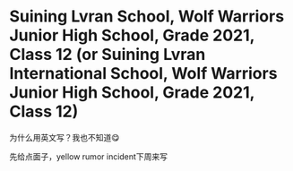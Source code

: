 # Suining Lvran School, Wolf Warriors Junior High School, Grade 2021, Class 12 (or Suining Lvran International School, Wolf Warriors Junior High School, Grade 2021, Class 12)

为什么用英文写？我也不知道😋

先给点面子，yellow rumor incident下周来写